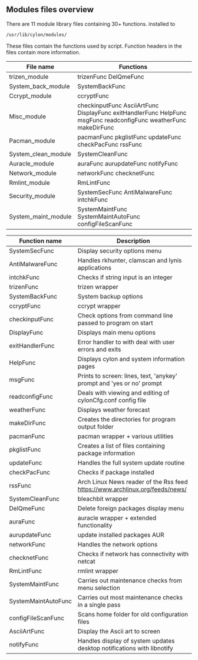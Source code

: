 Modules files overview
------------------
There are 11 module library files containing 30+ functions.
installed to 
```sh
/usr/lib/cylon/modules/
```
These files contain the functions used by script.
Function headers in the files contain more information.

| File name | Functions |
| ------ | ------ |
| trizen_module | trizenFunc DelQmeFunc |
| System_back_module | SystemBackFunc |
| Ccrypt_module | ccryptFunc |
| Misc_module | checkinputFunc AsciiArtFunc DisplayFunc exitHandlerFunc HelpFunc msgFunc readconfigFunc weatherFunc makeDirFunc |
| Pacman_module | pacmanFunc pkglistFunc updateFunc checkPacFunc rssFunc  |
| System_clean_module | SystemCleanFunc |
| Auracle_module | auraFunc aurupdateFunc notifyFunc |
| Network_module | networkFunc checknetFunc |
| Rmlint_module | RmLintFunc |
| Security_module | SystemSecFunc AntiMalwareFunc intchkFunc |
| System_maint_module | SystemMaintFunc SystemMaintAutoFunc configFileScanFunc |

| Function name | Description |
| ------ | ------ |
| SystemSecFunc | Display security options menu |
| AntiMalwareFunc | Handles rkhunter, clamscan and lynis applications|
| intchkFunc | Checks if string input is an integer |
| trizenFunc | trizen wrapper |
| SystemBackFunc | System backup options |
| ccryptFunc | ccrypt wrapper |
| checkinputFunc| Check options from command line passed to program on start |
| DisplayFunc | Displays main menu options |
| exitHandlerFunc | Error handler to with deal with user errors and exits |
| HelpFunc | Displays cylon and system information pages |
| msgFunc  | Prints to screen: lines, text, 'anykey' prompt and 'yes or no' prompt |
| readconfigFunc | Deals with viewing and editing of cylonCfg.conf config file |
| weatherFunc | Displays weather forecast |
| makeDirFunc | Creates the directories for program output folder |
| pacmanFunc | pacman wrapper + various utilities |
| pkglistFunc | Creates a list of files containing package information |
| updateFunc | Handles the full system update routine |
| checkPacFunc | Checks if package installed  |
| rssFunc | Arch Linux News reader of the Rss feed https://www.archlinux.org/feeds/news/ |
| SystemCleanFunc | bleachbit wrapper |
| DelQmeFunc | Delete foreign packages display menu |
| auraFunc | auracle wrapper + extended functionality |
| aurupdateFunc | update installed packages AUR |
| networkFunc | Handles the network options |
| checknetFunc | Checks if network has connectivity with netcat |
| RmLintFunc | rmlint wrapper |
| SystemMaintFunc | Carries out maintenance checks from menu selection |
| SystemMaintAutoFunc | Carries out most maintenance checks in a single pass |
| configFileScanFunc | Scans home folder for old configuration files |
| AsciiArtFunc | Display the Ascii art to screen |
| notifyFunc | Handles display of system updates desktop notifications with libnotify |
